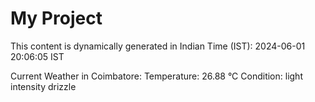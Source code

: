 # My Project

This content is dynamically generated in Indian Time (IST): 2024-06-01 20:06:05 IST


Current Weather in Coimbatore:
Temperature: 26.88 °C
Condition: light intensity drizzle
